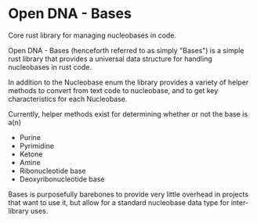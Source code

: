 # Open DNA - Bases

Core rust library for managing nucleobases in code.

Open DNA - Bases (henceforth referred to as simply "Bases") is a simple rust library that provides a universal data structure for handling nucleobases in rust code.

In addition to the Nucleobase enum the library provides a variety of helper methods to convert from text code to nucleobase, and to get key characteristics for each Nucleobase.

Currently, helper methods exist for determining whether or not the base is a(n)
- Purine
- Pyrimidine
- Ketone
- Amine
- Ribonucleotide base
- Deoxyribonucleotide base

Bases is purposefully barebones to provide very little overhead in projects that want to use it, but allow for a standard nucleobase data type for inter-library uses.

